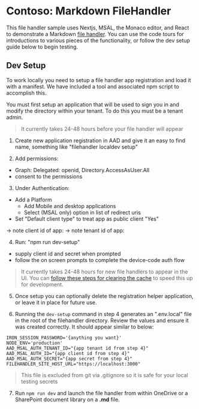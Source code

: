 # Contoso: Markdown FileHandler

This file handler sample uses Nextjs, MSAL, the Monaco editor, and React to demonstrate a Markdown [file handler](https://docs.microsoft.com/en-us/onedrive/developer/file-handlers). You can use the code tours for introductions to various pieces of the functionality, or follow the dev setup guide below to begin testing.

## Dev Setup

To work locally you need to setup a file handler app registration and load it with a manifest. We have included a tool and associated npm script to accomplish this.

You must first setup an application that will be used to sign you in and modify the directory within your tenant. To do this you must be a tenant admin.

> It currently takes 24-48 hours before your file handler will appear

1. Create new application registration in AAD and give it an easy to find name, something like "filehandler localdev setup"

2. Add permissions:
  - Graph: Delegated: openid, Directory.AccessAsUser.All
  - consent to the permissions

3. Under Authentication:
  - Add a Platform
    - Add Mobile and desktop applications
    - Select (MSAL only) option in list of redirect uris
  - Set "Default client type" to treat app as public client "Yes"

-> note client id of app:
-> note tenant id of app:

4. Run: "npm run dev-setup" 
  - supply client id and secret when prompted
  - follow the on screen prompts to complete the device-code auth flow

> It currently takes 24-48 hours for new file handlers to appear in the UI. You can [follow these steps for clearing the cache](https://docs.microsoft.com/en-us/onedrive/developer/file-handlers/reset-cache) to speed this up for development.

5. Once setup you can optionally delete the registration helper application, or leave it in place for future use.

6. Running the `dev-setup` command in step 4 generates an ".env.local" file in the root of the filehandler directory. Review the values and ensure it was created correctly. It should appear similar to below:

```
IRON_SESSION_PASSWORD='{anything you want}'
NODE_ENV='production'
AAD_MSAL_AUTH_TENANT_ID="{app tenant id from step 4}"
AAD_MSAL_AUTH_ID="{app client id from step 4}"
AAD_MSAL_AUTH_SECRET="{app secret from step 4}"
FILEHANDLER_SITE_HOST_URL="https://localhost:3000"
```

> This file is excluded from git via .gitignore so it is safe for your local testing secrets

7. Run `npm run dev` and launch the file handler from within OneDrive or a SharePoint document library on a __.md__ file.
